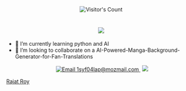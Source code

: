 <div align="center"> 
  <img src="https://profile-counter.glitch.me/{ryoari}/count.svg" alt="Visitor's Count" />
</div>

<h1 align="center">
    <img src="https://readme-typing-svg.herokuapp.com/?font=Inter&size=48&center=true&vCenter=true&width=500&height=70&color=cc6600&duration=4000&lines=Hi+There!+👋;+I'm+Ryoari;" />
</h1>

- 🌱 I’m currently learning python and AI
- 💞️ I’m looking to collaborate on a AI-Powered-Manga-Background-Generator-for-Fan-Translations

<!---
ryoari/ryoari is a ✨ special ✨ repository because its `README.md` (this file) appears on your GitHub profile.
You can click the Preview link to take a look at your changes.
--->




</div>
<div align="center" style="margin-top: 15px; margin-bottom: 15px;">
  <a href="mailto:1syf04lap@mozmail.com" style="margin: 5px;">
    <img src="https://img.shields.io/badge/Email-Ryoari-cc3333?style=for-the-badge&logo=gmail&logoColor=red" alt="Email 1syf04lap@mozmail.com"/>
  </a>
  <a href="https://linkedin.com/in/ryoari" target="_blank">
    <img src="https://img.shields.io/badge/LinkedIn-330066?style=for-the-badge&logo=linkedin&logoColor=purple" target="_blank" />
  </a>
</div>

<div class="badge-base LI-profile-badge" data-locale="en_US" data-size="medium" data-theme="dark" data-type="HORIZONTAL" data-vanity="ryoari" data-version="v1"><a class="badge-base__link LI-simple-link" href="https://in.linkedin.com/in/ryoari?trk=profile-badge">Rajat Roy</a></div>
              

<script src="https://platform.linkedin.com/badges/js/profile.js" async defer type="text/javascript"></script>
